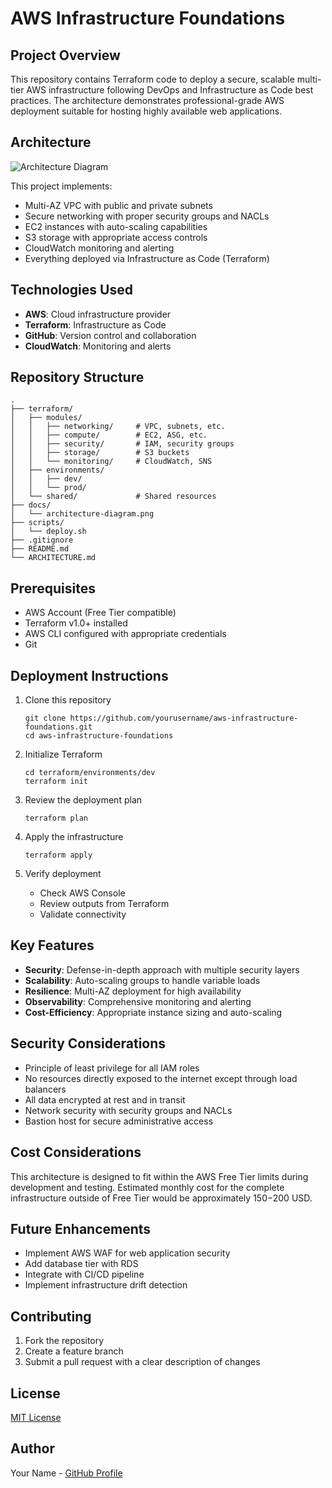 # AWS Infrastructure Foundations

## Project Overview
This repository contains Terraform code to deploy a secure, scalable multi-tier AWS infrastructure following DevOps and Infrastructure as Code best practices. The architecture demonstrates professional-grade AWS deployment suitable for hosting highly available web applications.

## Architecture
![Architecture Diagram](docs/architecture-diagram.png)

This project implements:
- Multi-AZ VPC with public and private subnets
- Secure networking with proper security groups and NACLs
- EC2 instances with auto-scaling capabilities
- S3 storage with appropriate access controls
- CloudWatch monitoring and alerting
- Everything deployed via Infrastructure as Code (Terraform)

## Technologies Used
- **AWS**: Cloud infrastructure provider
- **Terraform**: Infrastructure as Code
- **GitHub**: Version control and collaboration
- **CloudWatch**: Monitoring and alerts

## Repository Structure
```
.
├── terraform/
│   ├── modules/
│   │   ├── networking/     # VPC, subnets, etc.
│   │   ├── compute/        # EC2, ASG, etc.
│   │   ├── security/       # IAM, security groups
│   │   ├── storage/        # S3 buckets
│   │   └── monitoring/     # CloudWatch, SNS
│   ├── environments/
│   │   ├── dev/
│   │   └── prod/
│   └── shared/             # Shared resources
├── docs/
│   └── architecture-diagram.png
├── scripts/
│   └── deploy.sh
├── .gitignore
├── README.md
└── ARCHITECTURE.md
```

## Prerequisites
- AWS Account (Free Tier compatible)
- Terraform v1.0+ installed
- AWS CLI configured with appropriate credentials
- Git

## Deployment Instructions
1. Clone this repository
   ```
   git clone https://github.com/yourusername/aws-infrastructure-foundations.git
   cd aws-infrastructure-foundations
   ```

2. Initialize Terraform
   ```
   cd terraform/environments/dev
   terraform init
   ```

3. Review the deployment plan
   ```
   terraform plan
   ```

4. Apply the infrastructure
   ```
   terraform apply
   ```

5. Verify deployment
   - Check AWS Console
   - Review outputs from Terraform
   - Validate connectivity

## Key Features
- **Security**: Defense-in-depth approach with multiple security layers
- **Scalability**: Auto-scaling groups to handle variable loads
- **Resilience**: Multi-AZ deployment for high availability
- **Observability**: Comprehensive monitoring and alerting
- **Cost-Efficiency**: Appropriate instance sizing and auto-scaling

## Security Considerations
- Principle of least privilege for all IAM roles
- No resources directly exposed to the internet except through load balancers
- All data encrypted at rest and in transit
- Network security with security groups and NACLs
- Bastion host for secure administrative access

## Cost Considerations
This architecture is designed to fit within the AWS Free Tier limits during development and testing. Estimated monthly cost for the complete infrastructure outside of Free Tier would be approximately $150-$200 USD.

## Future Enhancements
- Implement AWS WAF for web application security
- Add database tier with RDS
- Integrate with CI/CD pipeline
- Implement infrastructure drift detection

## Contributing
1. Fork the repository
2. Create a feature branch
3. Submit a pull request with a clear description of changes

## License
[MIT License](LICENSE)

## Author
Your Name - [GitHub Profile](https://github.com/yourusername)